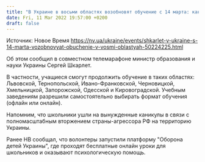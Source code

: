 ```yaml
---
title: "В Украине в восьми областях возобновят обучение с 14 марта: как будет проходить образовательный процесс"
date: Fri, 11 Mar 2022 19:57:00 +0200
draft: false
---
```

Источник: Новое Время https://nv.ua/ukraine/events/shkarlet-v-ukraine-s-14-marta-vozobnovyat-obuchenie-v-vosmi-oblastyah-50224225.html


Об этом сообщил в совместном телемарафоне министр образования и науки Украины Сергей Шкарлет.

В частности, учащиеся смогут продолжить обучение в таких областях: Львовской, Тернопольской, Ивано-Франковской, Черновицкой, Хмельницкой, Запорожской, Одесской и Кировоградской. Учебным заведениям разрешили самостоятельно выбирать формат обучения (офлайн или онлайн).

Напомним, что школьники ушли на вынужденные каникулы в связи с полномасштабным вторжением страны-агрессора РФ на территорию Украины.

Ранее НВ сообщал, что волонтеры запустили платформу "Оборона детей Украины", где проходят бесплатные онлайн уроки для школьников и оказывают психологическую помощь.
